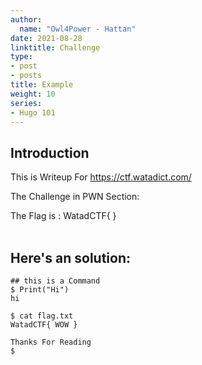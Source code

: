 ```yaml
---
author:
  name: "Owl4Power - Hattan"
date: 2021-08-28
linktitle: Challenge
type:
- post
- posts
title: Example
weight: 10
series:
- Hugo 101
---
```



## Introduction

This is Writeup For https://ctf.watadict.com/ 

The Challenge in PWN Section: 

The Flag is :  WatadCTF{ }
<br>
<br>

## Here's an solution:

```
## this is a Command
$ Print("Hi")
hi

$ cat flag.txt
WatadCTF{ WOW }

Thanks For Reading
$
```


